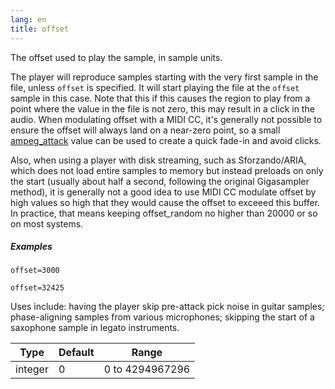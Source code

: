 ```yaml
---
lang: en
title: offset
---
```

The offset used to play the sample, in sample units.

The player will reproduce samples starting with the very first sample in the file,
unless `offset` is specified. It will start playing the file at the `offset`
sample in this case. Note that this if this causes the region to play from a point
where the value in the file is not zero, this may result in a click in the audio.
When modulating offset with a MIDI CC, it's generally not possible to ensure the
offset will always land on a near-zero point, so a small [ampeg_attack]((eg_type)_attack)
value can be used to create a quick fade-in and avoid clicks.

Also, when using a player with disk streaming, such as Sforzando/ARIA, which does not
load entire samples to memory but instead preloads on only the start (usually about
half a second, following the original Gigasampler method), it is generally not a good
idea to use MIDI CC modulate offset by high values so high that they would cause the
offset to exceeed this buffer. In practice, that means keeping offset_random no higher
than 20000 or so on most systems.

##### Examples

```
offset=3000

offset=32425
```

Uses include: having the player skip pre-attack pick noise in guitar samples;
phase-aligning samples from various microphones; skipping the start of a
saxophone sample in legato instruments.

| Type    | Default | Range           |
| ---     | ---     | ---             |
| integer | 0       | 0 to 4294967296 |

